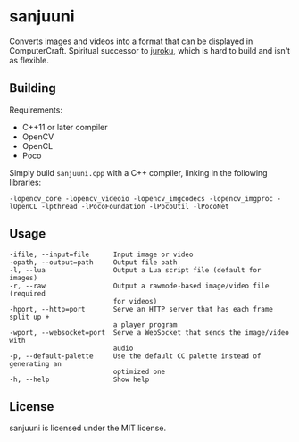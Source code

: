 # sanjuuni
Converts images and videos into a format that can be displayed in ComputerCraft. Spiritual successor to [juroku](https://github.com/tmpim/juroku), which is hard to build and isn't as flexible.

## Building
Requirements:
* C++11 or later compiler
* OpenCV
* OpenCL
* Poco

Simply build `sanjuuni.cpp` with a C++ compiler, linking in the following libraries:
```
-lopencv_core -lopencv_videoio -lopencv_imgcodecs -lopencv_imgproc -lOpenCL -lpthread -lPocoFoundation -lPocoUtil -lPocoNet
```

## Usage
```
-ifile, --input=file      Input image or video
-opath, --output=path     Output file path
-l, --lua                 Output a Lua script file (default for images)
-r, --raw                 Output a rawmode-based image/video file (required 
                          for videos)
-hport, --http=port       Serve an HTTP server that has each frame split up + 
                          a player program
-wport, --websocket=port  Serve a WebSocket that sends the image/video with 
                          audio
-p, --default-palette     Use the default CC palette instead of generating an 
                          optimized one
-h, --help                Show help
```

## License
sanjuuni is licensed under the MIT license.